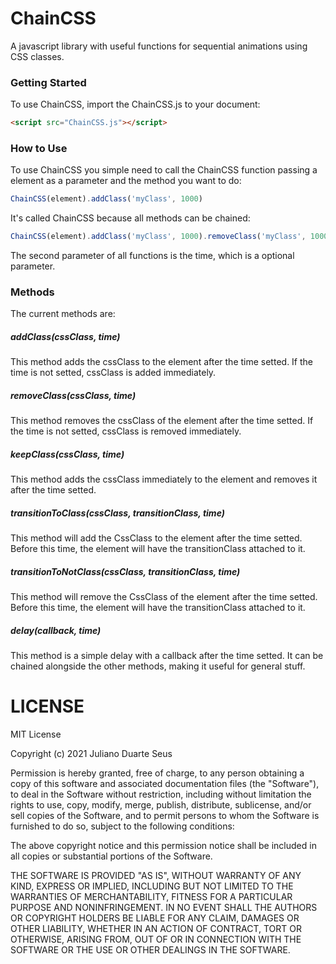 # ChainCSS
A javascript library with useful functions for sequential animations using CSS classes.

### Getting Started
To use ChainCSS, import the ChainCSS.js to your document:
```html
<script src="ChainCSS.js"></script>
```

### How to Use

To use ChainCSS you simple need to call the ChainCSS function passing a element as a parameter and the method you want to do:


```javascript
ChainCSS(element).addClass('myClass', 1000)
```

It's called ChainCSS because all methods can be chained:
```javascript
ChainCSS(element).addClass('myClass', 1000).removeClass('myClass', 1000).keepClass('KeepForThatTime', 1000)
```
The second parameter of all functions is the time, which is a optional parameter.

### Methods

The current methods are:

##### addClass(cssClass, time)
This method adds the cssClass to the element after the time setted. If the time is not setted, cssClass is added immediately.

##### removeClass(cssClass, time)
This method removes the cssClass of the element after the time setted. If the time is not setted, cssClass is removed immediately.

##### keepClass(cssClass, time)
This method adds the cssClass immediately to the element and removes it after the time setted.

##### transitionToClass(cssClass, transitionClass, time)
This method will add the CssClass to the element after the time setted. Before this time, the element will have the transitionClass attached to it.

##### transitionToNotClass(cssClass, transitionClass, time)
This method will remove the CssClass of the element after the time setted. Before this time, the element will have the transitionClass attached to it.

##### delay(callback, time)
This method is a simple delay with a callback after the time setted. It can be chained alongside the other methods, making it useful for general stuff.

LICENSE
======= 

MIT License

Copyright (c) 2021 Juliano Duarte Seus

Permission is hereby granted, free of charge, to any person obtaining a copy
of this software and associated documentation files (the "Software"), to deal
in the Software without restriction, including without limitation the rights
to use, copy, modify, merge, publish, distribute, sublicense, and/or sell
copies of the Software, and to permit persons to whom the Software is
furnished to do so, subject to the following conditions:

The above copyright notice and this permission notice shall be included in all
copies or substantial portions of the Software.

THE SOFTWARE IS PROVIDED "AS IS", WITHOUT WARRANTY OF ANY KIND, EXPRESS OR
IMPLIED, INCLUDING BUT NOT LIMITED TO THE WARRANTIES OF MERCHANTABILITY,
FITNESS FOR A PARTICULAR PURPOSE AND NONINFRINGEMENT. IN NO EVENT SHALL THE
AUTHORS OR COPYRIGHT HOLDERS BE LIABLE FOR ANY CLAIM, DAMAGES OR OTHER
LIABILITY, WHETHER IN AN ACTION OF CONTRACT, TORT OR OTHERWISE, ARISING FROM,
OUT OF OR IN CONNECTION WITH THE SOFTWARE OR THE USE OR OTHER DEALINGS IN THE
SOFTWARE.
